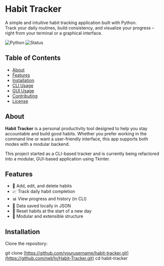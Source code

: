 # Habit Tracker

A simple and intuitive habit tracking application built with Python.  
Track your daily routines, build consistency, and visualize your progress – right from your terminal or a graphical interface.

![Python](https://img.shields.io/badge/python-3.10%2B-blue)
![Status](https://img.shields.io/badge/status-in%20development-yellow)

## Table of Contents

- [About](#about)
- [Features](#features)
- [Installation](#installation)
- [CLI Usage](#cli-usage)
- [GUI Usage](#gui-usage)
- [Contributing](#contributing)
- [License](#license)

## About

**Habit Tracker** is a personal productivity tool designed to help you stay accountable and build good habits. Whether you prefer working in the command line or want a user-friendly interface, this app supports both modes with a modular backend.

This project started as a CLI-based tracker and is currently being refactored into a modular, GUI-based application using Tkinter.

## Features

- 📆 Add, edit, and delete habits
- 📈 Track daily habit completion
- 📊 View progress and history (in CLI)
- 💾 Data saved locally in JSON
- 🔁 Reset habits at the start of a new day
- 🧩 Modular and extensible structure

## Installation

Clone the repository:

git clone [https://github.com/yourusername/habit-tracker.git](https://github.com/neb1n/Habit-Tracker.git)
cd habit-tracker
